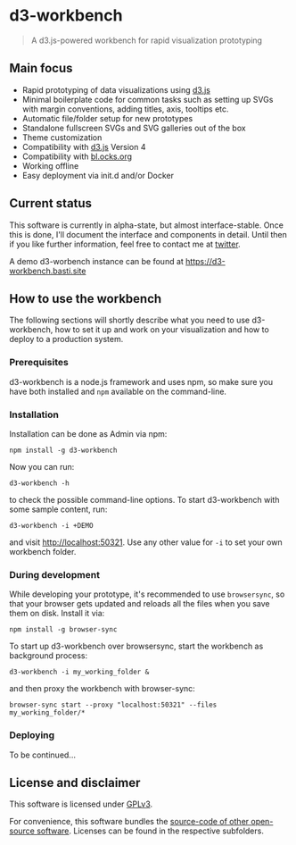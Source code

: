 # d3-workbench

> A d3.js-powered workbench for rapid visualization prototyping

## Main focus

- Rapid prototyping of data visualizations using [d3.js](https://d3js.org)
- Minimal boilerplate code for common tasks such as setting up SVGs with margin conventions, adding titles, axis, tooltips etc.
- Automatic file/folder setup for new prototypes
- Standalone fullscreen SVGs and SVG galleries out of the box
- Theme customization
- Compatibility with [d3.js](https://d3js.org) Version 4
- Compatibility with [bl.ocks.org](https://bl.ocks.org)
- Working offline
- Easy deployment via init.d and/or Docker

## Current status

This software is currently in alpha-state, but almost interface-stable. Once this is done, I'll document the interface and components in detail. Until then if you like further information, feel free to contact me at [twitter](https://twitter.com/basti_tee).

A demo d3-worbench instance can be found at <https://d3-workbench.basti.site>

## How to use the workbench

The following sections will shortly describe what you need to use d3-workbench, how to set it up and work on your visualization and how to deploy to a production system.

### Prerequisites

d3-workbench is a node.js framework and uses npm, so make sure you have both installed and `npm` available on the command-line.

### Installation

Installation can be done as Admin via npm:

```
npm install -g d3-workbench
```

Now you can run:

```
d3-workbench -h
```

to check the possible command-line options. To start d3-workbench with some sample content, run:

```
d3-workbench -i +DEMO
```

and visit <http://localhost:50321>. Use any other value for `-i` to set your own workbench folder.

### During development

While developing your prototype, it's recommended to use `browsersync`, so that your browser gets updated and reloads all the files when you save them on disk. Install it via:

`npm install -g browser-sync`

To start up d3-workbench over browsersync, start the workbench as background process:

```
d3-workbench -i my_working_folder &
```

and then proxy the workbench with browser-sync:

```
browser-sync start --proxy "localhost:50321" --files my_working_folder/*
```

### Deploying

To be continued...

## License and disclaimer

This software is licensed under [GPLv3](https://github.com/BastiTee/d3-workbench/blob/master/LICENSE).

For convenience, this software bundles the [source-code of other open-source software](https://github.com/BastiTee/d3-workbench/tree/master/d3-wb/libs). Licenses can be found in the respective subfolders.
